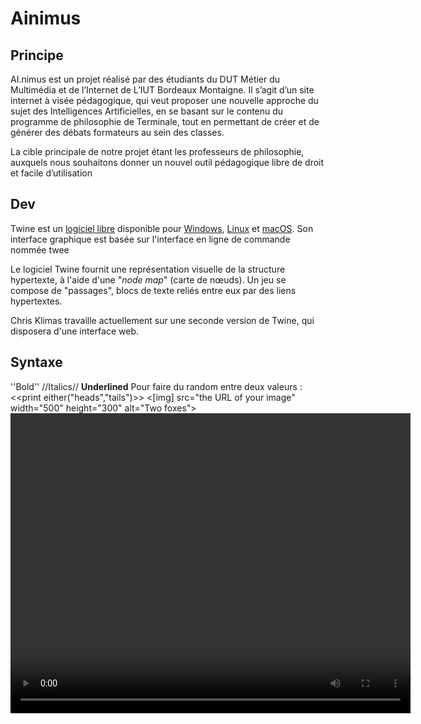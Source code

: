 # Ainimus

## Principe

AI.nimus est un projet réalisé par des étudiants du DUT Métier du Multimédia et de l’Internet de L’IUT Bordeaux Montaigne. Il s’agit d’un site internet à visée pédagogique, qui veut proposer une nouvelle approche du sujet des Intelligences Artificielles, en se basant sur le contenu du programme de philosophie de Terminale, tout en permettant de créer et de générer des débats formateurs au sein des classes.

La cible principale de notre projet étant les professeurs de philosophie, auxquels nous souhaitons donner un nouvel outil pédagogique libre de droit et facile d’utilisation

## Dev
Twine est un [logiciel libre](https://fr.wikipedia.org/wiki/Logiciel_libre "Logiciel libre") disponible pour [Windows](https://fr.wikipedia.org/wiki/Microsoft_Windows "Microsoft Windows"), [Linux](https://fr.wikipedia.org/wiki/Linux "Linux") et [macOS](https://fr.wikipedia.org/wiki/MacOS "MacOS"). Son interface graphique est basée sur l'interface en ligne de commande nommée twee

Le logiciel Twine fournit une représentation visuelle de la structure hypertexte, à l'aide d'une "_node map_" (carte de nœuds). Un jeu se compose de "passages", blocs de texte reliés entre eux par des liens hypertextes.

Chris Klimas travaille actuellement sur une seconde version de Twine, qui disposera d'une interface web.

## Syntaxe
''Bold''
//Italics//
__Underlined__
Pour faire du random entre deux valeurs : <<print either("heads","tails")>>
<[img] src="the URL of your image" width="500" height="300" alt="Two foxes">
<video src="the URL of your video" width="640" height="480"></video>
<audio src="the URL of your sound effect" autoplay>
